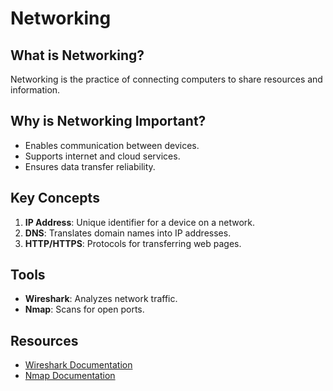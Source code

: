 # Networking

## What is Networking?
Networking is the practice of connecting computers to share resources and information.

## Why is Networking Important?
- Enables communication between devices.
- Supports internet and cloud services.
- Ensures data transfer reliability.

## Key Concepts
1. **IP Address**: Unique identifier for a device on a network.
2. **DNS**: Translates domain names into IP addresses.
3. **HTTP/HTTPS**: Protocols for transferring web pages.

## Tools
- **Wireshark**: Analyzes network traffic.
- **Nmap**: Scans for open ports.

## Resources
- [Wireshark Documentation](https://www.wireshark.org/docs/)
- [Nmap Documentation](https://nmap.org/docs.html)